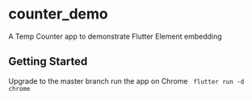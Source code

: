 # counter_demo

A Temp Counter app to demonstrate Flutter Element embedding

## Getting Started

Upgrade to the master branch
run the app on Chrome
` flutter run -d chrome`
